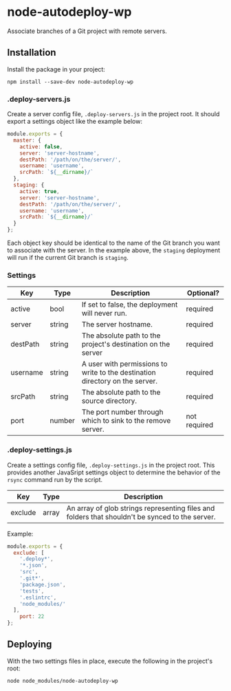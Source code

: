 # node-autodeploy-wp

Associate branches of a Git project with remote servers.

## Installation

Install the package in your project:

```
npm install --save-dev node-autodeploy-wp
```

### .deploy-servers.js

Create a server config file, `.deploy-servers.js` in the project root. It should export a settings object like the example below:

```JavaScript
module.exports = {
  master: {
    active: false,
    server: 'server-hostname',
    destPath: '/path/on/the/server/',
    username: 'username',
    srcPath: `${__dirname}/`
  },
  staging: {
    active: true,
    server: 'server-hostname',
    destPath: '/path/on/the/server/',
    username: 'username',
    srcPath: `${__dirname}/`
  }
};
```

Each object key should be identical to the name of the Git branch you want to associate with the server. In the example above, the `staging` deployment will run if the current Git branch is `staging`.

### Settings

| Key | Type | Description | Optional? |
|---|---|---|---|
| active | bool | If set to false, the deployment will never run. | required |
| server | string | The server hostname. | required |
| destPath | string | The absolute path to the project's destination on the server | required |
| username | string | A user with permissions to write to the destination directory on the server. | required |
| srcPath | string | The absolute path to the source directory. | required |
| port | number | The port number through which to sink to the remove server. | not required |

### .deploy-settings.js

Create a settings config file, `.deploy-settings.js` in the project root. This provides another JavaSript settings object to determine the behavior of the `rsync` command run by the script.

| Key | Type | Description |
|---|---|---|
| exclude | array | An array of glob strings representing files and folders that shouldn't be synced to the server. |

Example:

```JavaScript
module.exports = {
  exclude: [
    '.deploy*',
    '*.json',
    'src',
    '.git*',
    'package.json',
    'tests',
    '.eslintrc',
    'node_modules/'
  ],
	port: 22
};
```

## Deploying

With the two settings files in place, execute the following in the project's root:

`node node_modules/node-autodeploy-wp`
